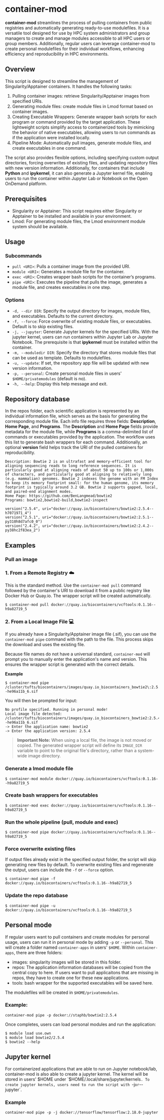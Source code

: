 # container-mod

**container-mod** streamlines the process of pulling containers from public registries and automatically generating ready-to-use modulefiles. It is a versatile tool designed for use by HPC system administrators and group managers to create and manage modules accessible to all HPC users or group members. Additionally, regular users can leverage container-mod to create personal modulefiles for their individual workflows, enhancing efficiency and reproducibility in HPC environments.

## Overview

This script is designed to streamline the management of Singularity/Apptainer containers. It handles the following tasks:

1. Pulling container images: retrieve Singularity/Apptainer images from specified URIs.
2. Generating module files: create module files in Lmod format based on container images.
3. Creating Executable Wrappers: Generate wrapper bash scripts for each program or command provided by the target application. These lightweight scripts simplify access to containerized tools by mimicking the behavior of native executables, allowing users to run commands as if the application were installed locally.
4. Pipeline Mode: Automatically pull images, generate module files, and create executables in one command.

The script also provides flexible options, including specifying custom output directories, forcing overwrites of existing files, and updating repository files with new version information. Additionally, for containers that include **Python** and **ipykernel**, it can also generate a Jupyter kernel file, enabling users to run the container within Jupyter Lab or Notebook on the Open OnDemand platform.

## Prerequisites

- Singularity or Apptainer: This script requires either Singularity or Apptainer to be installed and available in your environment.
- Lmod: For generating module files, the Lmod environment module system should be available.

## Usage

### Subcommands

- `pull <URI>`: Pulls a container image from the provided URI.
- `module <URI>`: Generates a module file for the container.
- `exec <URI>`: Creates wrapper bash scripts for the container’s programs.
- `pipe <URI>`: Executes the pipeline that pulls the image, generates a module file, and creates executables in one step.

### Options

- `-d, --dir DIR`: Specify the output directory for images, module files, and executables. Defaults to the current directory.
- `-f, --force`: Force overwrite of existing module files, or executables. Default is to skip existing files.
- `-j, --jupyter`: Generate Jupyter kernels for the specified URIs. With the jupyter kernel, users can run containers within Jupyter Lab or Jupyter Notebook. The prerequisite is that **ipykernel** must be installed within the container.
- `-m, --moduledir DIR`: Specify the directory that stores module files that can be used as template. Defaults to modulefiles.
- `-u, --update`: If set, the repository app file will be updated with new version information.
- `-p, --personal`: Create personal module files in users' `$HOME/privatemodules` (default is no).
- `-h, --help`: Display this help message and exit.

## Repository database

In the repos folder, each scientific application is represented by an individual information file, which serves as the basis for generating the corresponding module file. Each info file requires three fields: **Description**, **Home Page**, and **Programs**. The **Description** and **Home Page** fields provide metadata for the module file, while **Programs** is a comma-delimited list of commands or executables provided by the application. The workflow uses this list to generate bash wrappers for each command. Additionally, an optional **version** field helps track the URI of the pulled containers for reproducibility.

```
Description: Bowtie 2 is an ultrafast and memory-efficient tool for aligning sequencing reads to long reference sequences. It is particularly good at aligning reads of about 50 up to 100s or 1,000s of characters, and particularly good at aligning to relatively long (e.g. mammalian) genomes. Bowtie 2 indexes the genome with an FM Index to keep its memory footprint small: for the human genome, its memory footprint is typically around 3.2 GB. Bowtie 2 supports gapped, local, and paired-end alignment modes.
Home Page: https://github.com/BenLangmead/bowtie2
Programs: bowtie2,bowtie2-build,bowtie2-inspect

version("2.5.4", uri="docker://quay.io/biocontainers/bowtie2:2.5.4--h7071971_4")
version("2.5.1", uri="docker://quay.io/biocontainers/bowtie2:2.5.1--py310h8d7afc0_0")
version("2.4.2", uri="docker://quay.io/biocontainers/bowtie2:2.4.2--py38hc2f83ea_2")
```

## Examples

### Pull an image

### 1. From a Remote Registry ☁️

This is the standard method. Use the `container-mod pull` command followed by the container's URI to download it from a public registry like Docker Hub or Quay.io. The wrapper script will be created automatically.

```
$ container-mod pull docker://quay.io/biocontainers/vcftools:0.1.16--h9a82719_5
```

### 2. From a Local Image File 💻

If you already have a Singularity/Apptainer image file (.sif), you can use the `container-mod pipe` command with the path to the file. This process skips the download and uses the existing file.

Because file names do not have a universal standard, `container-mod` will prompt you to manually enter the application's name and version. This ensures the wrapper script is generated with the correct details.

**Example**

```
$ container-mod pipe /cluster/tufts/biocontainers/images/quay.io_biocontainers_bowtie2\:2.5.4--he96a11b_6.sif
```

You will then be prompted for input:

```
No profile specified. Running in personal mode!
Local image file detected: /cluster/tufts/biocontainers/images/quay.io_biocontainers_bowtie2:2.5.4--he96a11b_6.sif
-> Enter the application name: bowtie2
-> Enter the application version: 2.5.4
```

> **Important Note:** When using a local file, the image is not moved or copied. The generated wrapper script will define its `IMAGE_DIR` variable to point to the original file's directory, rather than a system-wide image directory.

### Generate a lmod module file

```
$ container-mod module docker://quay.io/biocontainers/vcftools:0.1.16--h9a82719_5
```

### Create bash wrappers for executables

```
$ container-mod exec docker://quay.io/biocontainers/vcftools:0.1.16--h9a82719_5
```

### Run the whole pipeline (pull, module and exec)

```
$ container-mod pipe docker://quay.io/biocontainers/vcftools:0.1.16--h9a82719_5
```

### Force overwrite existing files

If output files already exist in the specified output folder, the script will skip generating new files by default. To overwrite existing files and regenerate the output, users can include the `-f` or `--force` option.

```
$ container-mod pipe -f docker://quay.io/biocontainers/vcftools:0.1.16--h9a82719_5
```

### Update the repo database

```
$ container-mod pipe -u docker://quay.io/biocontainers/vcftools:0.1.16--h9a82719_5
```

## Personal mode

If regular users want to pull containers and create modules for personal usage, users can run it in personal mode by adding `-p` or `--personal`.
This will create a folder named `container-apps` in users' `$HOME`. Within `container-apps`, there are three folders:

- images: singularity images will be stored in this folder.
- repos: The application information databases will be copied from the central copy to here. If users want to pull applicaitons that are missing in repos, they have to create one for these new applications.
- tools: bash wrapper for the supported executables will be saved here.

The modulefiles will be created in `$HOME/privatemodules`.

### Example:

```
container-mod pipe -p docker://staphb/bowtie2:2.5.4
```

Once completes, users can load personal modules and run the application:

```
$ module load use.own
$ module load bowtie2/2.5.4
$ bowtie2 --help
```

## Jupyter kernel

For containerized applications that are able to run on Jupyter notebook/lab, container-mod is also able to create a jupyter kernel. The kernel will be stored in users' $HOME under `$HOME/.local/share/jupyter/kernels`. To create jupyter kernels, users need to run the script with `-j`or`--jupyter`.

### Example

```
container-mod pipe -p -j docker://tensorflow/tensorflow:2.18.0-jupyter
```

